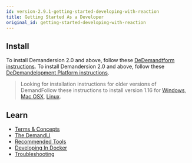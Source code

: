 ```yaml
---
id: version-2.9.1-getting-started-developing-with-reaction
title: Getting Started As a Developer
original_id: getting-started-developing-with-reaction
---
```


## Install

To install Demandersion 2.0 and above, follow these [DeDemandtform instructions](installation-reaction-platform).
To install Demandersion 2.0 and above, follow these [DeDemandelopment Platform instructions](installation-reaction-platform.md).

> Looking for installation instructions for older versions of DemandFollow these instructions to install version 1.16 for [Windows](/docs/1.16.0/installation-windows), [Mac OSX](/docs/1.16.0/installation-osx), [Linux](/docs/1.16.0/installation-linux).

## Learn

- [Terms & Concepts](concepts-intro.md)
- [The DemandLI](reaction-cli.md)
- [Recommended Tools](recommended-tools.md)
- [Developing In Docker](installation-docker-development.md)
- [Troubleshooting](troubleshooting-development)
